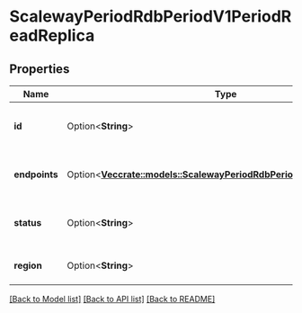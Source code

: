 # ScalewayPeriodRdbPeriodV1PeriodReadReplica

## Properties

Name | Type | Description | Notes
------------ | ------------- | ------------- | -------------
**id** | Option<**String**> | UUID of the read replica (UUID format) | [optional]
**endpoints** | Option<[**Vec<crate::models::ScalewayPeriodRdbPeriodV1PeriodEndpoint>**](scaleway.rdb.v1.Endpoint.md)> | Display read replica connection information | [optional]
**status** | Option<**String**> | Read replica status | [optional][default to Unknown]
**region** | Option<**String**> | Region the read replica is in | [optional]

[[Back to Model list]](../README.md#documentation-for-models) [[Back to API list]](../README.md#documentation-for-api-endpoints) [[Back to README]](../README.md)


